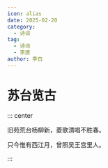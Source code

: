```yaml
---
icon: alias
date: 2025-02-20
category:
  - 诗词
tag:
  - 诗词
  - 李唐
author: 李白
---
```


# 苏台览古

<!-- more -->


::: center

旧苑荒台杨柳新，菱歌清唱不胜春。

只今惟有西江月，曾照吴王宫里人。

:::